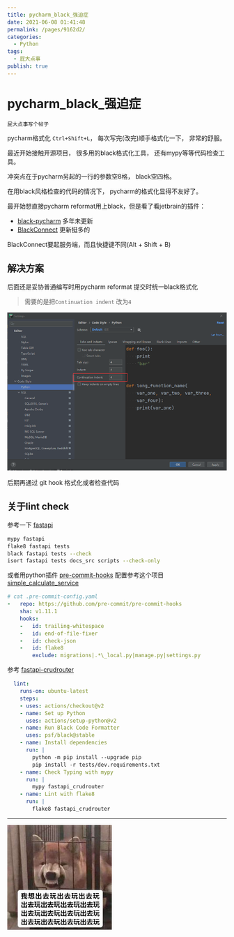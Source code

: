 ```yaml
---
title: pycharm_black_强迫症
date: 2021-06-08 01:41:48
permalink: /pages/9162d2/
categories: 
  - Python
tags: 
  - 屁大点事
publish: true
---
```

# pycharm_black_强迫症

`屁大点事写个帖子`

pycharm格式化 `Ctrl+Shift+L`，
每次写完(改完)顺手格式化一下，
非常的舒服。

最近开始接触开源项目，
很多用的black格式化工具，
还有mypy等等代码检查工具。

冲突点在于pycharm另起的一行的参数空8格，
black空四格。

在用black风格检查的代码的情况下，
pycharm的格式化显得不友好了。

最开始想直接pycharm reformat用上black，但是看了看jetbrain的插件：

* [black-pycharm](https://plugins.jetbrains.com/plugin/10563-black-pycharm) 多年未更新
* [BlackConnect](https://plugins.jetbrains.com/plugin/14321-blackconnect) 更新挺多的

BlackConnect要起服务端，而且快捷键不同(Alt + Shift + B)

## 解决方案

后面还是妥协普通编写时用pycharm reformat
提交时统一black格式化

> 需要的是把`Continuation indent` 改为`4`

![](../images/2021-06-07-16-37-02.png)

后期再通过 git hook 格式化或者检查代码

## 关于lint check

参考一下 [fastapi](https://github.com/tiangolo/fastapi.git)

``` bash
mypy fastapi
flake8 fastapi tests
black fastapi tests --check
isort fastapi tests docs_src scripts --check-only
```

或者用python插件 [pre-commit-hooks](https://github.com/harvardfly/simple_calculate_service/blob/master/.pre-commit-config.yaml)
配置参考这个项目 [simple_calculate_service](https://github.com/harvardfly/simple_calculate_service/blob/master/.pre-commit-config.yaml)

``` yaml
# cat .pre-commit-config.yaml
-   repo: https://github.com/pre-commit/pre-commit-hooks
    sha: v1.11.1
    hooks:
    -   id: trailing-whitespace
    -   id: end-of-file-fixer
    -   id: check-json
    -   id: flake8
        exclude: migrations|.*\_local.py|manage.py|settings.py
```

参考 [fastapi-crudrouter](https://github.com/awtkns/fastapi-crudrouter)

``` yaml
  lint:
    runs-on: ubuntu-latest
    steps:
    - uses: actions/checkout@v2
    - name: Set up Python
      uses: actions/setup-python@v2
    - name: Run Black Code Formatter
      uses: psf/black@stable
    - name: Install dependencies
      run: |
        python -m pip install --upgrade pip
        pip install -r tests/dev.requirements.txt
    - name: Check Typing with mypy
      run: |
        mypy fastapi_crudrouter
    - name: Lint with flake8
      run: |
        flake8 fastapi_crudrouter
```

---

![](../images/2021-06-07-16-40-22.png)
